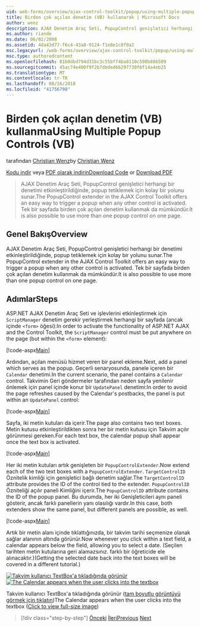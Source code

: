 ```yaml
---
uid: web-forms/overview/ajax-control-toolkit/popup/using-multiple-popup-controls-vb
title: Birden çok açılan denetim (VB) kullanarak | Microsoft Docs
author: wenz
description: AJAX Denetim Araç Seti, PopupControl genişletici herhangi bir denetimi etkinleştirildiğinde, popup tetiklemek için kolay bir yolunu sunar. M kullanmak da mümkündür...
ms.author: riande
ms.date: 06/02/2008
ms.assetid: 4da43d77-f6c4-43a8-9124-f1e8e1c8f0a2
msc.legacyurl: /web-forms/overview/ajax-control-toolkit/popup/using-multiple-popup-controls-vb
msc.type: authoredcontent
ms.openlocfilehash: 81b0dbd794d31bc3c55bff4ba8110c590b88b509
ms.sourcegitcommit: 45ac74e400f9f2b7dbded66297730f6f14a4eb25
ms.translationtype: MT
ms.contentlocale: tr-TR
ms.lasthandoff: 08/16/2018
ms.locfileid: "41756798"
---
```

<a name="using-multiple-popup-controls-vb"></a><span data-ttu-id="d8710-104">Birden çok açılan denetim (VB) kullanma</span><span class="sxs-lookup"><span data-stu-id="d8710-104">Using Multiple Popup Controls (VB)</span></span>
====================
<span data-ttu-id="d8710-105">tarafından [Christian Wenz](https://github.com/wenz)</span><span class="sxs-lookup"><span data-stu-id="d8710-105">by [Christian Wenz](https://github.com/wenz)</span></span>

<span data-ttu-id="d8710-106">[Kodu indir](http://download.microsoft.com/download/9/3/f/93f8daea-bebd-4821-833b-95205389c7d0/PopupControl1.vb.zip) veya [PDF olarak indirin](http://download.microsoft.com/download/2/d/c/2dc10e34-6983-41d4-9c08-f78f5387d32b/popupcontrol1VB.pdf)</span><span class="sxs-lookup"><span data-stu-id="d8710-106">[Download Code](http://download.microsoft.com/download/9/3/f/93f8daea-bebd-4821-833b-95205389c7d0/PopupControl1.vb.zip) or [Download PDF](http://download.microsoft.com/download/2/d/c/2dc10e34-6983-41d4-9c08-f78f5387d32b/popupcontrol1VB.pdf)</span></span>

> <span data-ttu-id="d8710-107">AJAX Denetim Araç Seti, PopupControl genişletici herhangi bir denetimi etkinleştirildiğinde, popup tetiklemek için kolay bir yolunu sunar.</span><span class="sxs-lookup"><span data-stu-id="d8710-107">The PopupControl extender in the AJAX Control Toolkit offers an easy way to trigger a popup when any other control is activated.</span></span> <span data-ttu-id="d8710-108">Tek bir sayfada birden çok açılan denetim kullanmak da mümkündür.</span><span class="sxs-lookup"><span data-stu-id="d8710-108">It is also possible to use more than one popup control on one page.</span></span>


## <a name="overview"></a><span data-ttu-id="d8710-109">Genel Bakış</span><span class="sxs-lookup"><span data-stu-id="d8710-109">Overview</span></span>

<span data-ttu-id="d8710-110">AJAX Denetim Araç Seti, PopupControl genişletici herhangi bir denetimi etkinleştirildiğinde, popup tetiklemek için kolay bir yolunu sunar.</span><span class="sxs-lookup"><span data-stu-id="d8710-110">The PopupControl extender in the AJAX Control Toolkit offers an easy way to trigger a popup when any other control is activated.</span></span> <span data-ttu-id="d8710-111">Tek bir sayfada birden çok açılan denetim kullanmak da mümkündür.</span><span class="sxs-lookup"><span data-stu-id="d8710-111">It is also possible to use more than one popup control on one page.</span></span>

## <a name="steps"></a><span data-ttu-id="d8710-112">Adımlar</span><span class="sxs-lookup"><span data-stu-id="d8710-112">Steps</span></span>

<span data-ttu-id="d8710-113">ASP.NET AJAX Denetim Araç Seti ve işlevlerini etkinleştirmek için `ScriptManager` denetim gerekir yerleştirmek herhangi bir sayfada (ancak içinde `<form>` öğesi):</span><span class="sxs-lookup"><span data-stu-id="d8710-113">In order to activate the functionality of ASP.NET AJAX and the Control Toolkit, the `ScriptManager` control must be put anywhere on the page (but within the `<form>` element):</span></span>

[!code-aspx[Main](using-multiple-popup-controls-vb/samples/sample1.aspx)]

<span data-ttu-id="d8710-114">Ardından, açılan menüsü hizmet veren bir panel ekleme.</span><span class="sxs-lookup"><span data-stu-id="d8710-114">Next, add a panel which serves as the popup.</span></span> <span data-ttu-id="d8710-115">Geçerli senaryosunda, panele içeren bir `Calendar` denetimi.</span><span class="sxs-lookup"><span data-stu-id="d8710-115">In the current scenario, the panel contains a `Calendar` control.</span></span> <span data-ttu-id="d8710-116">Takvimin Geri göndermeler tarafından neden sayfa yenilenir önlemek için panel içinde konur bir `UpdatePanel` denetimi:</span><span class="sxs-lookup"><span data-stu-id="d8710-116">In order to avoid the page refreshes caused by the Calendar's postbacks, the panel is put within an `UpdatePanel` control:</span></span>

[!code-aspx[Main](using-multiple-popup-controls-vb/samples/sample2.aspx)]

<span data-ttu-id="d8710-117">Sayfa, iki metin kutuları da içerir.</span><span class="sxs-lookup"><span data-stu-id="d8710-117">The page also contains two text boxes.</span></span> <span data-ttu-id="d8710-118">Metin kutusu etkinleştirildikten sonra her bir metin kutusu için Takvim açılır görünmesi gereken.</span><span class="sxs-lookup"><span data-stu-id="d8710-118">For each text box, the calendar popup shall appear once the text box is activated.</span></span>

[!code-aspx[Main](using-multiple-popup-controls-vb/samples/sample3.aspx)]

<span data-ttu-id="d8710-119">Her iki metin kutuları artık genişleten bir `PopupControlExtender`.</span><span class="sxs-lookup"><span data-stu-id="d8710-119">Now extend each of the two text boxes with a `PopupControlExtender`.</span></span> <span data-ttu-id="d8710-120">`TargetControlID` Öznitelik kimliği için genişletici bağlı denetim sağlar.</span><span class="sxs-lookup"><span data-stu-id="d8710-120">The `TargetControlID` attribute provides the ID of the control tied to the extender.</span></span> <span data-ttu-id="d8710-121">`PopupControlID` Özniteliği açılır paneli Kimliğini içerir.</span><span class="sxs-lookup"><span data-stu-id="d8710-121">The `PopupControlID` attribute contains the ID of the popup panel.</span></span> <span data-ttu-id="d8710-122">Bu durumda, her iki Genişleticileri aynı paneli gösterir, ancak farklı panellerin yanı olasılığı vardır.</span><span class="sxs-lookup"><span data-stu-id="d8710-122">In this case, both extenders show the same panel, but different panels are possible, as well.</span></span>

[!code-aspx[Main](using-multiple-popup-controls-vb/samples/sample4.aspx)]

<span data-ttu-id="d8710-123">Artık bir metin alanı içinde tıklattığınızda, bir takvim tarihi seçmenize olanak sağlar alanının altında görünür.</span><span class="sxs-lookup"><span data-stu-id="d8710-123">Now whenever you click within a text field, a calendar appears below the field, allowing you to select a date.</span></span> <span data-ttu-id="d8710-124">(Seçilen tarihten metin kutularına geri alamazsınız. farklı bir öğreticide ele alınacaktır.)</span><span class="sxs-lookup"><span data-stu-id="d8710-124">(Getting the selected date back into the text boxes will be covered in a different tutorial.)</span></span>


<span data-ttu-id="d8710-125">[![Takvim kullanıcı TextBox'a tıkladığında görünür](using-multiple-popup-controls-vb/_static/image2.png)](using-multiple-popup-controls-vb/_static/image1.png)</span><span class="sxs-lookup"><span data-stu-id="d8710-125">[![The Calendar appears when the user clicks into the textbox](using-multiple-popup-controls-vb/_static/image2.png)](using-multiple-popup-controls-vb/_static/image1.png)</span></span>

<span data-ttu-id="d8710-126">Takvim kullanıcı TextBox'a tıkladığında görünür ([tam boyutlu görüntüyü görmek için tıklatın](using-multiple-popup-controls-vb/_static/image3.png))</span><span class="sxs-lookup"><span data-stu-id="d8710-126">The Calendar appears when the user clicks into the textbox ([Click to view full-size image](using-multiple-popup-controls-vb/_static/image3.png))</span></span>

> [!div class="step-by-step"]
> <span data-ttu-id="d8710-127">[Önceki](handling-postbacks-from-a-popup-control-without-an-updatepanel-cs.md)
> [İleri](handling-postbacks-from-a-popup-control-with-an-updatepanel-vb.md)</span><span class="sxs-lookup"><span data-stu-id="d8710-127">[Previous](handling-postbacks-from-a-popup-control-without-an-updatepanel-cs.md)
[Next](handling-postbacks-from-a-popup-control-with-an-updatepanel-vb.md)</span></span>
